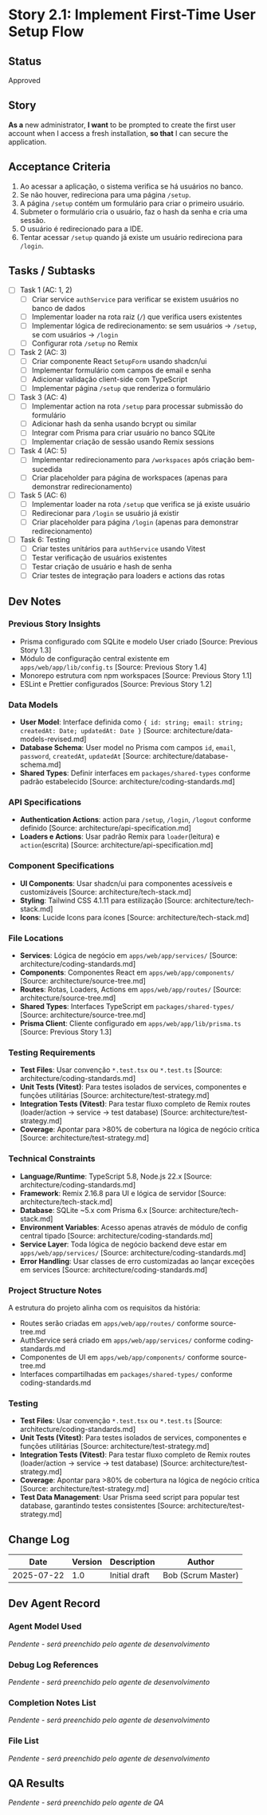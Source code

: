 # Story 2.1: Implement First-Time User Setup Flow

## Status

Approved

## Story

**As a** new administrator,
**I want** to be prompted to create the first user account when I access a fresh installation,
**so that** I can secure the application.

## Acceptance Criteria

1. Ao acessar a aplicação, o sistema verifica se há usuários no banco.
2. Se não houver, redireciona para uma página `/setup`.
3. A página `/setup` contém um formulário para criar o primeiro usuário.
4. Submeter o formulário cria o usuário, faz o hash da senha e cria uma sessão.
5. O usuário é redirecionado para a IDE.
6. Tentar acessar `/setup` quando já existe um usuário redireciona para `/login`.

## Tasks / Subtasks

- [ ] Task 1 (AC: 1, 2)
  - [ ] Criar service `authService` para verificar se existem usuários no banco de dados
  - [ ] Implementar loader na rota raiz (`/`) que verifica users existentes
  - [ ] Implementar lógica de redirecionamento: se sem usuários -> `/setup`, se com usuários -> `/login`
  - [ ] Configurar rota `/setup` no Remix
- [ ] Task 2 (AC: 3)
  - [ ] Criar componente React `SetupForm` usando shadcn/ui
  - [ ] Implementar formulário com campos de email e senha
  - [ ] Adicionar validação client-side com TypeScript
  - [ ] Implementar página `/setup` que renderiza o formulário
- [ ] Task 3 (AC: 4)
  - [ ] Implementar action na rota `/setup` para processar submissão do formulário
  - [ ] Adicionar hash da senha usando bcrypt ou similar
  - [ ] Integrar com Prisma para criar usuário no banco SQLite
  - [ ] Implementar criação de sessão usando Remix sessions
- [ ] Task 4 (AC: 5)
  - [ ] Implementar redirecionamento para `/workspaces` após criação bem-sucedida
  - [ ] Criar placeholder para página de workspaces (apenas para demonstrar redirecionamento)
- [ ] Task 5 (AC: 6)
  - [ ] Implementar loader na rota `/setup` que verifica se já existe usuário
  - [ ] Redirecionar para `/login` se usuário já existir
  - [ ] Criar placeholder para página `/login` (apenas para demonstrar redirecionamento)
- [ ] Task 6: Testing
  - [ ] Criar testes unitários para `authService` usando Vitest
  - [ ] Testar verificação de usuários existentes
  - [ ] Testar criação de usuário e hash de senha
  - [ ] Criar testes de integração para loaders e actions das rotas

## Dev Notes

### Previous Story Insights

- Prisma configurado com SQLite e modelo User criado [Source: Previous Story 1.3]
- Módulo de configuração central existente em `apps/web/app/lib/config.ts` [Source: Previous Story 1.4]
- Monorepo estrutura com npm workspaces [Source: Previous Story 1.1]
- ESLint e Prettier configurados [Source: Previous Story 1.2]

### Data Models

- **User Model**: Interface definida como `{ id: string; email: string; createdAt: Date; updatedAt: Date }` [Source: architecture/data-models-revised.md]
- **Database Schema**: User model no Prisma com campos `id`, `email`, `password`, `createdAt`, `updatedAt` [Source: architecture/database-schema.md]
- **Shared Types**: Definir interfaces em `packages/shared-types` conforme padrão estabelecido [Source: architecture/coding-standards.md]

### API Specifications

- **Authentication Actions**: action para `/setup`, `/login`, `/logout` conforme definido [Source: architecture/api-specification.md]
- **Loaders e Actions**: Usar padrão Remix para `loader`(leitura) e `action`(escrita) [Source: architecture/api-specification.md]

### Component Specifications

- **UI Components**: Usar shadcn/ui para componentes acessíveis e customizáveis [Source: architecture/tech-stack.md]
- **Styling**: Tailwind CSS 4.1.11 para estilização [Source: architecture/tech-stack.md]
- **Icons**: Lucide Icons para ícones [Source: architecture/tech-stack.md]

### File Locations

- **Services**: Lógica de negócio em `apps/web/app/services/` [Source: architecture/coding-standards.md]
- **Components**: Componentes React em `apps/web/app/components/` [Source: architecture/source-tree.md]
- **Routes**: Rotas, Loaders, Actions em `apps/web/app/routes/` [Source: architecture/source-tree.md]
- **Shared Types**: Interfaces TypeScript em `packages/shared-types/` [Source: architecture/source-tree.md]
- **Prisma Client**: Cliente configurado em `apps/web/app/lib/prisma.ts` [Source: Previous Story 1.3]

### Testing Requirements

- **Test Files**: Usar convenção `*.test.tsx` ou `*.test.ts` [Source: architecture/coding-standards.md]
- **Unit Tests (Vitest)**: Para testes isolados de services, componentes e funções utilitárias [Source: architecture/test-strategy.md]
- **Integration Tests (Vitest)**: Para testar fluxo completo de Remix routes (loader/action -> service -> test database) [Source: architecture/test-strategy.md]
- **Coverage**: Apontar para >80% de cobertura na lógica de negócio crítica [Source: architecture/test-strategy.md]

### Technical Constraints

- **Language/Runtime**: TypeScript 5.8, Node.js 22.x [Source: architecture/coding-standards.md]
- **Framework**: Remix 2.16.8 para UI e lógica de servidor [Source: architecture/tech-stack.md]
- **Database**: SQLite ~5.x com Prisma 6.x [Source: architecture/tech-stack.md]
- **Environment Variables**: Acesso apenas através de módulo de config central tipado [Source: architecture/coding-standards.md]
- **Service Layer**: Toda lógica de negócio backend deve estar em `apps/web/app/services/` [Source: architecture/coding-standards.md]
- **Error Handling**: Usar classes de erro customizadas ao lançar exceções em services [Source: architecture/coding-standards.md]

### Project Structure Notes

A estrutura do projeto alinha com os requisitos da história:
- Routes serão criadas em `apps/web/app/routes/` conforme source-tree.md
- AuthService será criado em `apps/web/app/services/` conforme coding-standards.md
- Componentes de UI em `apps/web/app/components/` conforme source-tree.md
- Interfaces compartilhadas em `packages/shared-types/` conforme coding-standards.md

### Testing

- **Test Files**: Usar convenção `*.test.tsx` ou `*.test.ts` [Source: architecture/coding-standards.md]
- **Unit Tests (Vitest)**: Para testes isolados de services, componentes e funções utilitárias [Source: architecture/test-strategy.md]
- **Integration Tests (Vitest)**: Para testar fluxo completo de Remix routes (loader/action -> service -> test database) [Source: architecture/test-strategy.md]
- **Coverage**: Apontar para >80% de cobertura na lógica de negócio crítica [Source: architecture/test-strategy.md]
- **Test Data Management**: Usar Prisma seed script para popular test database, garantindo testes consistentes [Source: architecture/test-strategy.md]

## Change Log

| Date       | Version | Description   | Author             |
| ---------- | ------- | ------------- | ------------------ |
| 2025-07-22 | 1.0     | Initial draft | Bob (Scrum Master) |

## Dev Agent Record

### Agent Model Used

_Pendente - será preenchido pelo agente de desenvolvimento_

### Debug Log References

_Pendente - será preenchido pelo agente de desenvolvimento_

### Completion Notes List

_Pendente - será preenchido pelo agente de desenvolvimento_

### File List

_Pendente - será preenchido pelo agente de desenvolvimento_

## QA Results

_Pendente - será preenchido pelo agente de QA_